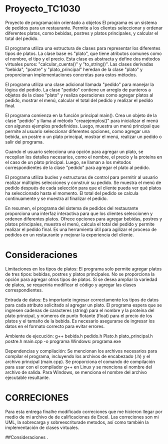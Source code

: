 # Proyecto_TC1030
Proyecto de programación orientado a objetos
El programa es un sistema de pedidos para un restaurante. Permite a los clientes seleccionar y ordenar diferentes platos, como bebidas, postres y platos principales, y calcular el total del pedido.

El programa utiliza una estructura de clases para representar los diferentes tipos de platos. La clase base es "plato", que tiene atributos comunes como el nombre, el tipo y el precio. Esta clase es abstracta y define dos métodos virtuales puros: "calcular_cuenta()" y "to_string()". Las clases derivadas "bebida", "postre" y "plato_principal" heredan de la clase "plato" y proporcionan implementaciones concretas para estos métodos.

El programa utiliza una clase adicional llamada "pedido" para manejar la lógica del pedido. La clase "pedido" contiene un arreglo de punteros a objetos de la clase "plato" y realiza operaciones como agregar platos al pedido, mostrar el menú, calcular el total del pedido y realizar el pedido final.

El programa comienza en la función principal main(). Crea un objeto de la clase "pedido" y llama al método "creaejemplos()" para inicializar el menú con algunos ejemplos predefinidos. Luego, muestra un menú principal que permite al usuario seleccionar diferentes opciones, como agregar una bebida, un postre o un plato principal, mostrar el menú, realizar un pedido o salir del programa.

Cuando el usuario selecciona una opción para agregar un plato, se recopilan los detalles necesarios, como el nombre, el precio y la proteína en el caso de un plato principal. Luego, se llaman a los métodos correspondientes de la clase "pedido" para agregar el plato al pedido.

El programa utiliza bucles y estructuras de control para permitir al usuario realizar múltiples selecciones y construir su pedido. Se muestra el menú de pedido después de cada selección para que el cliente pueda ver qué platos ha seleccionado hasta el momento. El total del pedido se calcula continuamente y se muestra al finalizar el pedido.

En resumen, el programa del sistema de pedidos del restaurante proporciona una interfaz interactiva para que los clientes seleccionen y ordenen diferentes platos. Ofrece opciones para agregar bebidas, postres y platos principales, muestra el menú, calcula el total del pedido y permite realizar el pedido final. Es una herramienta útil para agilizar el proceso de pedidos en un restaurante y mejorar la experiencia del cliente.


# Consideraciones
Limitaciones en los tipos de platos: El programa solo permite agregar platos de tres tipos: bebidas, postres y platos principales. No se proporciona la opción para agregar otros tipos de platos. Si se desea ampliar la variedad de platos, se requeriría modificar el código y agregar las clases correspondientes.

Entrada de datos: Es importante ingresar correctamente los tipos de datos para cada atributo solicitado al agregar un plato. El programa espera que se ingresen cadenas de caracteres (string) para el nombre y la proteína del plato principal, y números de punto flotante (float) para el precio de los platos y el tamaño de la bebida. Es necesario asegurarse de ingresar los datos en el formato correcto para evitar errores.

Ambiente de ejecución: g++ bebida.h pedido.h Plato.h plato_principal.h postre.h main.cpp -o programa
Windows: programa.exe

Dependencias y compilación: Se mencionan los archivos necesarios para compilar el programa, incluyendo los archivos de encabezado (.h) y el archivo principal (main.cpp). Se proporciona el comando de compilación para usar con el compilador g++ en Linux y se menciona el nombre del archivo de salida. Para Windows, se menciona el nombre del archivo ejecutable resultante.



# CORRECIONES
Para esta entrega finalhe modificado correciones que me hicieron llegar por medio de mi archivo de de calificaciones de Excel. Las correciones son mi UML,  la sobrecarga y sobreescriturade metodos, así como también la implementación de clases virtuales. 

 
 ##Consideraciones
. 
  
